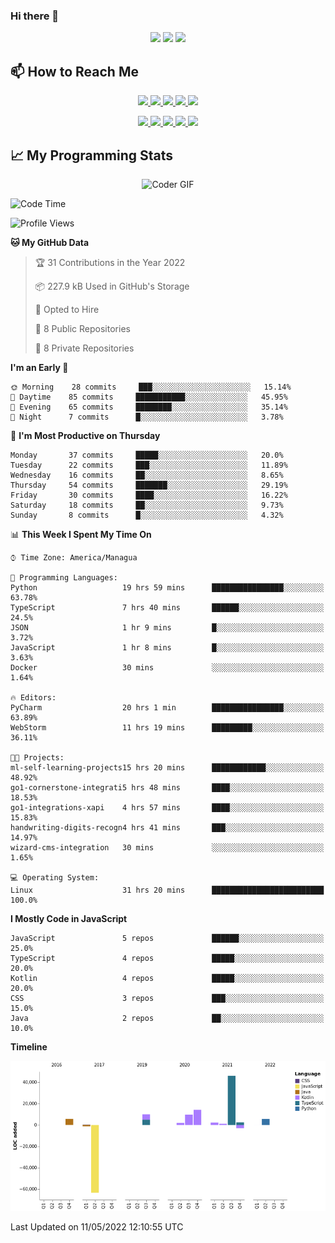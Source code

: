 ### Hi there 👋

<!--
**DevKenny/DevKenny** is a ✨ _special_ ✨ repository because its `README.md` (this file) appears on your GitHub profile.

Here are some ideas to get you started:

- 🔭 I’m currently working on ...
- 🌱 I’m currently learning ...
- 👯 I’m looking to collaborate on ...
- 🤔 I’m looking for help with ...
- 💬 Ask me about ...
- 📫 How to reach me: ...
- 😄 Pronouns: ...
- ⚡ Fun fact: ...
-->

<p align = "center">
  <img src="https://github-readme-stats.vercel.app/api?username=DevKenny&count_private=true&show_icons=true&theme=graywhite&line_height=30&hide_border=true">
  <img src="https://github-readme-stats.vercel.app/api/top-langs/?username=DevKenny&hide=html,css&theme=graywhite&hide_border=true">
  <img src="https://github-profile-summary-cards.vercel.app/api/cards/profile-details?username=DevKenny&theme=vue">
</p>

## 📫 How to Reach Me

<p align="center">
 <a href="https://devkenny.github.io">
  <img src="https://img.shields.io/badge/DevKenny-%23206A5D.svg?&style=for-the-badge&logo=jquery&logoColor=white" />
 </a>

 <a href="https://www.linkedin.com/in/hreal92">
  <img src="https://img.shields.io/badge/connect-%230077B5.svg?&style=for-the-badge&logo=linkedin&logoColor=white" />
 </a>

 <a href="https://join.skype.com/invite/IQ6gVADlpBSM">
  <img src="https://img.shields.io/badge/chat-%2300AFF0.svg?&style=for-the-badge&logo=skype&logoColor=white" />
 </a>

 <a href="mailto:realherrold@gmail.com">
  <img src="https://img.shields.io/badge/email-%23C14438.svg?&style=for-the-badge&logo=Gmail&logoColor=white" />
 </a>

 <a href="https://wa.me/50589517503">
  <img src="https://img.shields.io/badge/Whatsapp-%2300BFA5.svg?&style=for-the-badge&logo=Whatsapp&logoColor=white" />
 </a>
</p>

<p align="center">
  <a href="#">
    <img src="https://badges.pufler.dev/visits/DevKenny/DevKenny?style=flat-square&color=green&logo=github">
  </a>
  <a href="#">
    <img src="https://badges.pufler.dev/years/DevKenny?style=flat-square&color=green&logo=github">
  </a>
  <a href="#">
    <img src="https://badges.pufler.dev/repos/DevKenny?style=flat-square&color=green&logo=github">
  </a>
  <a href="#">
    <img src="https://badges.pufler.dev/gists/DevKenny?style=flat-square&color=green&logo=github">
  </a>
  <a href="#">
    <img src="https://badges.pufler.dev/commits/monthly/DevKenny?style=flat-square&color=green&logo=github">
  </a>
</p>

## 📈 My Programming Stats

<p align="center">
 <img src="https://www.mygo.ge/uploads/blog/1584023795.jpg" alt="Coder GIF" style="max-width:500px">
</p>

<!--START_SECTION:waka-->
![Code Time](http://img.shields.io/badge/Code%20Time-0-blue)

![Profile Views](http://img.shields.io/badge/Profile%20Views-0-blue)

**🐱 My GitHub Data** 

> 🏆 31 Contributions in the Year 2022
 > 
> 📦 227.9 kB Used in GitHub's Storage 
 > 
> 💼 Opted to Hire
 > 
> 📜 8 Public Repositories 
 > 
> 🔑 8 Private Repositories  
 > 
**I'm an Early 🐤** 

```text
🌞 Morning    28 commits     ███░░░░░░░░░░░░░░░░░░░░░░   15.14% 
🌆 Daytime    85 commits     ███████████░░░░░░░░░░░░░░   45.95% 
🌃 Evening    65 commits     ████████░░░░░░░░░░░░░░░░░   35.14% 
🌙 Night      7 commits      █░░░░░░░░░░░░░░░░░░░░░░░░   3.78%

```
📅 **I'm Most Productive on Thursday** 

```text
Monday       37 commits     █████░░░░░░░░░░░░░░░░░░░░   20.0% 
Tuesday      22 commits     ███░░░░░░░░░░░░░░░░░░░░░░   11.89% 
Wednesday    16 commits     ██░░░░░░░░░░░░░░░░░░░░░░░   8.65% 
Thursday     54 commits     ███████░░░░░░░░░░░░░░░░░░   29.19% 
Friday       30 commits     ████░░░░░░░░░░░░░░░░░░░░░   16.22% 
Saturday     18 commits     ██░░░░░░░░░░░░░░░░░░░░░░░   9.73% 
Sunday       8 commits      █░░░░░░░░░░░░░░░░░░░░░░░░   4.32%

```


📊 **This Week I Spent My Time On** 

```text
⌚︎ Time Zone: America/Managua

💬 Programming Languages: 
Python                   19 hrs 59 mins      ████████████████░░░░░░░░░   63.78% 
TypeScript               7 hrs 40 mins       ██████░░░░░░░░░░░░░░░░░░░   24.5% 
JSON                     1 hr 9 mins         █░░░░░░░░░░░░░░░░░░░░░░░░   3.72% 
JavaScript               1 hr 8 mins         █░░░░░░░░░░░░░░░░░░░░░░░░   3.63% 
Docker                   30 mins             ░░░░░░░░░░░░░░░░░░░░░░░░░   1.64%

🔥 Editors: 
PyCharm                  20 hrs 1 min        ████████████████░░░░░░░░░   63.89% 
WebStorm                 11 hrs 19 mins      █████████░░░░░░░░░░░░░░░░   36.11%

🐱‍💻 Projects: 
ml-self-learning-projects15 hrs 20 mins      ████████████░░░░░░░░░░░░░   48.92% 
go1-cornerstone-integrati5 hrs 48 mins       ████░░░░░░░░░░░░░░░░░░░░░   18.53% 
go1-integrations-xapi    4 hrs 57 mins       ████░░░░░░░░░░░░░░░░░░░░░   15.83% 
handwriting-digits-recogn4 hrs 41 mins       ███░░░░░░░░░░░░░░░░░░░░░░   14.97% 
wizard-cms-integration   30 mins             ░░░░░░░░░░░░░░░░░░░░░░░░░   1.65%

💻 Operating System: 
Linux                    31 hrs 20 mins      █████████████████████████   100.0%

```

**I Mostly Code in JavaScript** 

```text
JavaScript               5 repos             ██████░░░░░░░░░░░░░░░░░░░   25.0% 
TypeScript               4 repos             █████░░░░░░░░░░░░░░░░░░░░   20.0% 
Kotlin                   4 repos             █████░░░░░░░░░░░░░░░░░░░░   20.0% 
CSS                      3 repos             ███░░░░░░░░░░░░░░░░░░░░░░   15.0% 
Java                     2 repos             ██░░░░░░░░░░░░░░░░░░░░░░░   10.0%

```


**Timeline**

![Chart not found](https://raw.githubusercontent.com/DevKenny/DevKenny/main/charts/bar_graph.png) 


 Last Updated on 11/05/2022 12:10:55 UTC
<!--END_SECTION:waka-->

